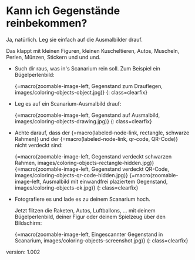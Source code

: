 # Kann ich Gegenstände reinbekommen?

Ja, natürlich.
Leg sie einfach auf die Ausmalbilder drauf.

Das klappt mit kleinen Figuren, kleinen Kuscheltieren, Autos, Muscheln, Perlen, Münzen, Stickern und und und.

* Such dir raus, was in's Scanarium rein soll.
    Zum Beispiel ein Bügelperlenbild:

    {=macro(zoomable-image-left, Gegenstand zum Drauflegen, images/coloring-objects-object.jpg)}
{: class=clearfix}

* Leg es auf ein Scanarium-Ausmalbild drauf:

    {=macro(zoomable-image-left, Gegenstand auf Ausmalbild, images/coloring-objects-drawing.jpg)}
{: class=clearfix}

* Achte darauf, dass der {=macro(labeled-node-link, rectangle, schwarze Rahmen)} und der {=macro(labeled-node-link, qr-code, QR-Code)} nicht verdeckt sind:

    {=macro(zoomable-image-left, Gegenstand verdeckt schwarzen Rahmen, images/coloring-objects-rectangle-hidden.jpg)}
    {=macro(zoomable-image-left, Gegenstand verdeckt QR-Code, images/coloring-objects-qr-code-hidden.jpg)}
    {=macro(zoomable-image-left, Ausmalbild mit einwandfrei plaziertem Gegenstand, images/coloring-objects-ok.jpg)}
{: class=clearfix}

* Fotografiere es und lade es zu deinem Scanarium hoch.

    Jetzt flitzen die Raketen, Autos, Luftballons, … mit deinem Bügelperlenbild, deiner Figur oder deinem Spielzeug über den Bildschirm:

    {=macro(zoomable-image-left, Eingescannter Gegenstand in Scanarium, images/coloring-objects-screenshot.jpg)}
{: class=clearfix}


version: 1.002
